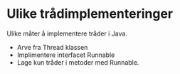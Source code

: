 # Ulike trådimplementeringer

Ulike måter å implementere tråder i Java.
- Arve fra Thread klassen
- Implimentere interfacet Runnable
- Lage kun tråder i metoder med Runnable.